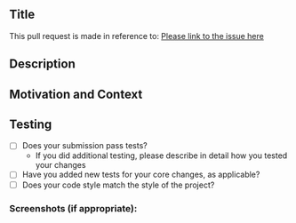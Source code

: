 ## Title
<!--- Title should be the general summary of changes made --->
This pull request is made in reference to: [Please link to the issue here](github.com/madiedgar/Legesher)  

<!--- KEY REMINDER
This project only accepts pull requests related to open issues
- If suggesting a new feature or change, please discuss it in an issue first.  
- If fixing a bug, there should be an issue describing it with steps to reproduce. --->

## Description
<!--- Describe your changes in detail --->

## Motivation and Context
<!--- Why is this change required? What problem does it solve?  --->

## Testing
<!--- Include any details about your testing process --->
* [ ] Does your submission pass tests?
  - If you did additional testing, please describe in detail how you tested your changes
* [ ] Have you added new tests for your core changes, as applicable?
* [ ] Does your code style match the style of the project?

### Screenshots (if appropriate):
